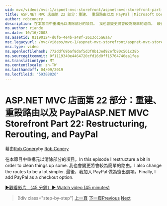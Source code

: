 ```yaml
---
uid: mvc/videos/mvc-1/aspnet-mvc-storefront/aspnet-mvc-storefront-part-22-restructuring-rerouting-and-paypal
title: ASP.NET MVC 店面第 22 部分：重建、 重設路由以及 PayPal |Microsoft Docs
author: robconery
description: 在本節目中重構元以清除部分的項目。 我也會變更將會較為簡單的路由。 最後，我將 PayPal 新增為簽出選項參數...
ms.author: riande
ms.date: 10/16/2008
ms.assetid: 81190124-d0f6-4e4b-a48f-2613cc5a6aa7
msc.legacyurl: /mvc/videos/mvc-1/aspnet-mvc-storefront/aspnet-mvc-storefront-part-22-restructuring-rerouting-and-paypal
msc.type: video
ms.openlocfilehash: 772ddf69baf8daf5d3f0b13ed92efb80c561c38b
ms.sourcegitcommit: 0f1119340e4464720cfd16d0ff15764746ea1fea
ms.translationtype: MT
ms.contentlocale: zh-TW
ms.lasthandoff: 04/09/2019
ms.locfileid: "59388826"
---
```

# <a name="aspnet-mvc-storefront-part-22-restructuring-rerouting-and-paypal"></a><span data-ttu-id="f40f2-105">ASP.NET MVC 店面第 22 部分：重建、重設路由以及 PayPal</span><span class="sxs-lookup"><span data-stu-id="f40f2-105">ASP.NET MVC Storefront Part 22: Restructuring, Rerouting, and PayPal</span></span>

<span data-ttu-id="f40f2-106">藉由[Rob Conery](https://github.com/robconery)</span><span class="sxs-lookup"><span data-stu-id="f40f2-106">by [Rob Conery](https://github.com/robconery)</span></span>

<span data-ttu-id="f40f2-107">在本節目中重構元以清除部分的項目。</span><span class="sxs-lookup"><span data-stu-id="f40f2-107">In this episode I restructure a bit in order to clean things up some.</span></span> <span data-ttu-id="f40f2-108">我也會變更將會較為簡單的路由。</span><span class="sxs-lookup"><span data-stu-id="f40f2-108">I also change the routes to be a lot simpler.</span></span> <span data-ttu-id="f40f2-109">最後，我加入 PayPal 做為簽出選項。</span><span class="sxs-lookup"><span data-stu-id="f40f2-109">Finally, I add PayPal as a checkout option.</span></span>

[<span data-ttu-id="f40f2-110">&#9654;觀看影片 （45 分鐘）</span><span class="sxs-lookup"><span data-stu-id="f40f2-110">&#9654; Watch video (45 minutes)</span></span>](https://channel9.msdn.com/Blogs/ASP-NET-Site-Videos/aspnet-mvc-storefront-part-22-restructuring-rerouting-and-paypal)

> [!div class="step-by-step"]
> <span data-ttu-id="f40f2-111">[上一頁](aspnet-mvc-storefront-part-21-order-manager-and-personalization.md)
> [下一頁](aspnet-mvc-storefront-part-23-getting-started-with-domain-driven-design.md)</span><span class="sxs-lookup"><span data-stu-id="f40f2-111">[Previous](aspnet-mvc-storefront-part-21-order-manager-and-personalization.md)
[Next](aspnet-mvc-storefront-part-23-getting-started-with-domain-driven-design.md)</span></span>
